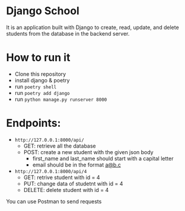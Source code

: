 # Django School

It is an application built with Django to create, read, update, and delete students from the database in the backend server.

# How to run it

* Clone this repository
* install django & poetry
* run `poetry shell`
* run `poetry add django`
* run `python manage.py runserver 8000`

# Endpoints:

* `http://127.0.0.1:8000/api/` 
  * GET: retrieve all the database
  * POST: create a new student with the given json body
    * first_name and last_name should start with a capital letter
    * email should be in the format a@b.c
* `http://127.0.0.1:8000/api/4` 
  * GET: retrive student with id = 4
  * PUT: change data of studetnt with id = 4
  * DELETE: delete student with id = 4

You can use Postman to send requests
